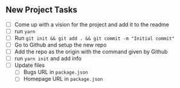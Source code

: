 ## New Project Tasks

- [ ] Come up with a vision for the project and add it to the readme
- [ ] run `yarn`
- [ ] Run `git init && git add . && git commit -m "Initial commit"`
- [ ] Go to Github and setup the new repo
- [ ] Add the repo as the origin with the command given by Github
- [ ] run `yarn init` and add info
- [ ] Update files
  - [ ] Bugs URL in `package.json`
  - [ ] Homepage URL in `package.json`
